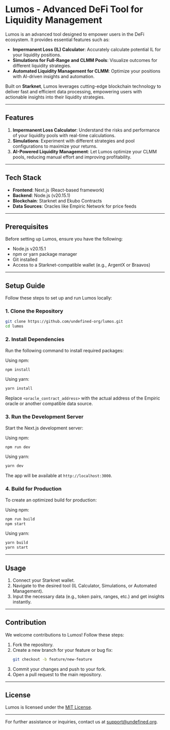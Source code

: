 # Lumos - Advanced DeFi Tool for Liquidity Management

Lumos is an advanced tool designed to empower users in the DeFi ecosystem. It provides essential features such as:

- **Impermanent Loss (IL) Calculator**: Accurately calculate potential IL for your liquidity positions.
- **Simulations for Full-Range and CLMM Pools**: Visualize outcomes for different liquidity strategies.
- **Automated Liquidity Management for CLMM**: Optimize your positions with AI-driven insights and automation.

Built on **Starknet**, Lumos leverages cutting-edge blockchain technology to deliver fast and efficient data processing, empowering users with actionable insights into their liquidity strategies.

---

## Features

1. **Impermanent Loss Calculator**: Understand the risks and performance of your liquidity pools with real-time calculations.
2. **Simulations**: Experiment with different strategies and pool configurations to maximize your returns.
3. **AI-Powered Liquidity Management**: Let Lumos optimize your CLMM pools, reducing manual effort and improving profitability.

---

## Tech Stack

- **Frontend**: Next.js (React-based framework)
- **Backend**: Node.js (v20.15.1)
- **Blockchain**: Starknet and Ekubo Contracts
- **Data Sources**: Oracles like Empiric Network for price feeds

---

## Prerequisites

Before setting up Lumos, ensure you have the following:

- Node.js v20.15.1
- npm or yarn package manager
- Git installed
- Access to a Starknet-compatible wallet (e.g., ArgentX or Braavos)

---

## Setup Guide

Follow these steps to set up and run Lumos locally:

### 1. Clone the Repository
```bash
git clone https://github.com/undefined-org/lumos.git
cd lumos
```

### 2. Install Dependencies
Run the following command to install required packages:

Using npm:
```bash
npm install
```

Using yarn:
```bash
yarn install
```

<!-- ### 3. Configure Environment Variables
Create a `.env` file in the root directory and configure the following variables:

```env
NEXT_PUBLIC_STARKNET_NETWORK=alpha-mainnet
NEXT_PUBLIC_API_BASE_URL=https://api.lumos.com
NEXT_PUBLIC_EMPIRIC_ORACLE_ADDRESS=<oracle_contract_address>
``` -->

Replace `<oracle_contract_address>` with the actual address of the Empiric oracle or another compatible data source.

### 3. Run the Development Server
Start the Next.js development server:

Using npm:
```bash
npm run dev
```

Using yarn:
```bash
yarn dev
```

The app will be available at `http://localhost:3000`.

### 4. Build for Production
To create an optimized build for production:

Using npm:
```bash
npm run build
npm start
```

Using yarn:
```bash
yarn build
yarn start
```

---

## Usage

1. Connect your Starknet wallet.
2. Navigate to the desired tool (IL Calculator, Simulations, or Automated Management).
3. Input the necessary data (e.g., token pairs, ranges, etc.) and get insights instantly.

---

## Contribution

We welcome contributions to Lumos! Follow these steps:

1. Fork the repository.
2. Create a new branch for your feature or bug fix:
   ```bash
   git checkout -b feature/new-feature
   ```
3. Commit your changes and push to your fork.
4. Open a pull request to the main repository.

---

## License

Lumos is licensed under the [MIT License](LICENSE).

---

For further assistance or inquiries, contact us at support@undefined.org.
